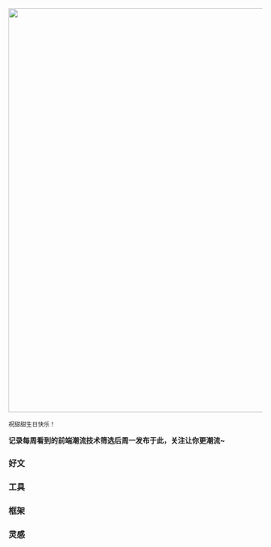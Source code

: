 <img src="https://gw.alipayobjects.com/zos/k/h5/hzL4LG.jpg" width="800" />

<small>祝甜甜生日快乐！</small>

**记录每周看到的前端潮流技术筛选后周一发布于此，关注让你更潮流~**

### 好文

### 工具

### 框架

### 灵感
